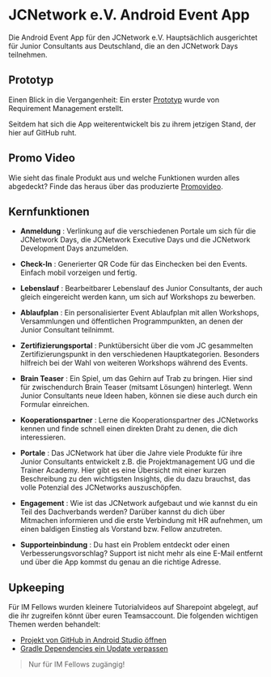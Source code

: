 # JCNetwork e.V. Android Event App

Die Android Event App für den JCNetwork e.V. Hauptsächlich ausgerichtet für Junior Consultants aus Deutschland, die an den JCNetwork Days teilnehmen. 

## Prototyp

Einen Blick in die Vergangenheit: Ein erster [Prototyp](https://xd.adobe.com/view/b5bb5e3b-3ced-48f8-bce1-e7cb5a8128f9-e0e8/?fullscreen&hints=off) wurde von Requirement Management erstellt.

Seitdem hat sich die App weiterentwickelt bis zu ihrem jetzigen Stand, der hier auf GitHub ruht.

## Promo Video

Wie sieht das finale Produkt aus und welche Funktionen wurden alles abgedeckt? Finde das heraus über das produzierte [Promovideo](https://www.youtube.com/watch?v=0NPr6O-_Xf4).

## Kernfunktionen

- __Anmeldung__ : Verlinkung auf die verschiedenen Portale um sich für die JCNetwork Days, die JCNetwork Executive Days und die JCNetwork Development Days anzumelden.

- __Check-In__ : Generierter QR Code für das Einchecken bei den Events. Einfach mobil vorzeigen und fertig.

- __Lebenslauf__ : Bearbeitbarer Lebenslauf des Junior Consultants, der auch gleich eingereicht werden kann, um sich auf Workshops zu bewerben.

- __Ablaufplan__ : Ein personalisierter Event Ablaufplan mit allen Workshops, Versammlungen und öffentlichen Programmpunkten, an denen der Junior Consultant teilnimmt.

- __Zertifizierungsportal__ : Punktübersicht über die vom JC gesammelten Zertifizierungspunkt in den verschiedenen Hauptkategorien. Besonders hilfreich bei der Wahl von weiteren Workshops während des Events.

- __Brain Teaser__ : Ein Spiel, um das Gehirn auf Trab zu bringen. Hier sind für zwischendurch Brain Teaser (mitsamt Lösungen) hinterlegt. Wenn Junior Consultants neue Ideen haben, können sie diese auch durch ein Formular einreichen.

- __Kooperationspartner__ : Lerne die Kooperationspartner des JCNetworks kennen und finde schnell einen direkten Draht zu denen, die dich interessieren.

- __Portale__ : Das JCNetwork hat über die Jahre viele Produkte für ihre Junior Consultants entwickelt z.B. die Projektmanagement UG und die Trainer Academy. Hier gibt es eine Übersicht mit einer kurzen Beschreibung zu den wichtigsten Insights, die du dazu brauchst, das volle Potenzial des JCNetworks auszuschöpfen.

- __Engagement__ : Wie ist das JCNetwork aufgebaut und wie kannst du ein Teil des Dachverbands werden? Darüber kannst du dich über Mitmachen informieren und die erste Verbindung mit HR aufnehmen, um einen baldigen Einstieg als Vorstand bzw. Fellow anzutreten.

- __Supporteinbindung__ : Du hast ein Problem entdeckt oder einen Verbesserungsvorschlag? Support ist nicht mehr als eine E-Mail entfernt und über die App kommst du genau an die richtige Adresse.

## Upkeeping

Für IM Fellows wurden kleinere Tutorialvideos auf Sharepoint abgelegt, auf die ihr zugreifen könnt über euren Teamsaccount. Die folgenden wichtigen Themen werden behandelt:

- [Projekt von GitHub in Android Studio öffnen](https://jcnetwork.sharepoint.com/sites/IM721/Freigegebene%20Dokumente/General/215%20Android%20App/Helper_Videos/Open%20Project%20in%20Android%20Studio.mp4)
- [Gradle Dependencies ein Update verpassen](https://jcnetwork.sharepoint.com/sites/IM721/Freigegebene%20Dokumente/General/215%20Android%20App/Helper_Videos/Updating%20Gradle%20Dependencies.mp4)


> Nur für IM Fellows zugängig!
